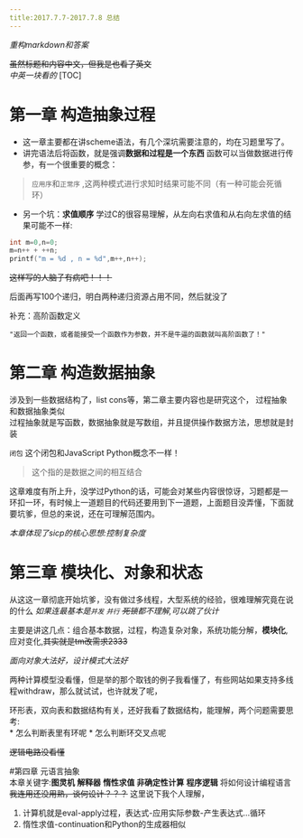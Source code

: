 ```yaml
---
title:2017.7.7-2017.7.8 总结
---
```

*重构markdown和答案*  

~~虽然标题和内容中文，但我是也看了英文~~  
*中英一块看的*
[TOC]  
# 第一章 构造抽象过程  

* 这一章主要都在讲scheme语法，有几个深坑需要注意的，均在习题里写了。  
* 讲完语法后将函数，就是强调**数据和过程是一个东西** 函数可以当做数据进行传参，有一个很重要的概念：  

 > `应用序`和`正常序` ,这两种模式进行求知时结果可能不同（有一种可能会死循环）  

* 另一个坑：**求值顺序** 学过C的很容易理解，从左向右求值和从右向左求值的结果可能不一样: 

```cpp
int m=0,n=0;
m=n++ + ++n;
printf("m = %d , n = %d",m++,n++);
```
~~这样写的人脑子有病吧！！！~~

后面再写100个递归，明白两种递归资源占用不同，然后就没了  

补充：高阶函数定义

    "返回一个函数，或者能接受一个函数作为参数，并不是牛逼的函数就叫高阶函数了！"

# 第二章 构造数据抽象
涉及到一些数据结构了，list cons等，第二章主要内容也是研究这个，
过程抽象和数据抽象类似  
过程抽象就是写函数，数据抽象就是写数组，并且提供操作数据方法，思想就是封装

`闭包` 这个闭包和JavaScript Python概念不一样！
>这个指的是数据之间的相互结合

这章难度有所上升，没学过Python的话，可能会对某些内容很惊讶，习题都是一环扣一环，有时候上一道题目的代码还要用到下一道题，上面题目没弄懂，下面就要坑爹，但总的来说，还在可理解范围内。  

*本章体现了sicp的核心思想:控制复杂度*  

# 第三章 模块化、对象和状态

从这这一章彻底开始坑爹，没有做过多线程，大型系统的经验，很难理解究竟在说的什么
*如果连最基本是`并发` `并行` ~~死锁~~都不理解,可以跳了伙计*  

主要是讲这几点：组合基本数据，过程，构造复杂对象，系统功能分解，**模块化**,应对变化,~~其实就是tm改需求2333~~

*面向对象大法好，设计模式大法好*  

两种计算模型没看懂，但是举的那个取钱的例子我看懂了，有些网站如果支持多线程withdraw，那么就试试，也许就发了呢， 

环形表，双向表和数据结构有关，还好我看了数据结构，能理解，两个问题需要思考:  
    * 怎么判断表里有环呢
    * 怎么判断环交叉点呢

~~逻辑电路没看懂~~

#第四章 元语言抽象  
本章关键字:**图灵机** **解释器** **惰性求值** **非确定性计算** **程序逻辑**
将如何设计编程语言~~我连用还没用熟，谈何设计？？？~~
这里说下我个人理解，
 1. 计算机就是eval-apply过程，表达式-应用实际参数-产生表达式...循环
 2. 惰性求值-continuation和Python的生成器相似 



